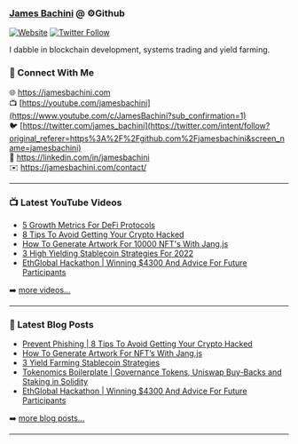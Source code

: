 ### [James Bachini][website] @ ⚙️Github

[![Website](https://img.shields.io/website?label=jamesbachini.com&style=for-the-badge&url=https%3A%2F%2Fjamesbachini.com)](https://jamesbachini.com)
[![Twitter Follow](https://img.shields.io/twitter/follow/james_bachini?color=1DA1F2&logo=twitter&style=for-the-badge)](https://twitter.com/intent/follow?original_referer=https%3A%2F%2Fgithub.com%2Fjamesbachini&screen_name=jamesbachini)

I dabble in blockchain development, systems trading and yield farming.

### 👋 Connect With Me

🌐 https://jamesbachini.com
<br />
📺 [https://youtube.com/jamesbachini](https://www.youtube.com/c/JamesBachini?sub_confirmation=1)
<br />
🐦 [https://twitter.com/james_bachini](https://twitter.com/intent/follow?original_referer=https%3A%2F%2Fgithub.com%2Fjamesbachini&screen_name=jamesbachini)
<br />
👔 https://linkedin.com/in/jamesbachini
<br />
✉️ https://jamesbachini.com/contact/

---

### 📺 Latest YouTube Videos

<!-- YOUTUBE:START -->
- [5 Growth Metrics For DeFi Protocols](https://www.youtube.com/watch?v=Dw5CtBKI85I)
- [8 Tips To Avoid Getting Your Crypto Hacked](https://www.youtube.com/watch?v=7XW9MZcOjmQ)
- [How To Generate Artwork For 10000 NFT&#39;s With Jang.js](https://www.youtube.com/watch?v=6M593HqODhY)
- [3 High Yielding Stablecoin Strategies For 2022](https://www.youtube.com/watch?v=zDXYaH6hS6o)
- [EthGlobal Hackathon | Winning $4300 And Advice For Future Participants](https://www.youtube.com/watch?v=2U7ezy93LYM)
<!-- YOUTUBE:END -->

➡️ [more videos...](https://youtube.com/jamesbachini)

---

### 📝 Latest Blog Posts

<!-- BLOG-POST-LIST:START -->
- [Prevent Phishing | 8 Tips To Avoid Getting Your Crypto Hacked](https://jamesbachini.com/prevent-phishing/)
- [How To Generate Artwork For NFT’s With Jang.js](https://jamesbachini.com/how-to-generate-artwork-for-nfts/)
- [3 Yield Farming Stablecoin Strategies](https://jamesbachini.com/stablecoin-strategies/)
- [Tokenomics Boilerplate | Governance Tokens, Uniswap Buy-Backs and Staking in Solidity](https://jamesbachini.com/tokenomics-boilerplate/)
- [EthGlobal Hackathon | Winning $4300 And Advice For Future Participants](https://jamesbachini.com/ethglobal-hackathon/)
<!-- BLOG-POST-LIST:END -->

➡️ [more blog posts...](https://jamesbachini.com)

---

[website]: https://jamesbachini.com
[twitter]: https://twitter.com/james_bachini
[youtube]: https://youtube.com/jamesbachini
[linkedin]: https://linkedin.com/in/jamesbachini
